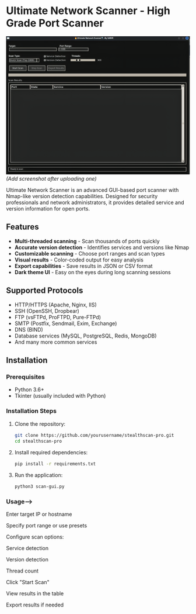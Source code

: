 # Ultimate Network Scanner - High Grade Port Scanner

![Ultimate Network Scanner](screenshot.png) *(Add screenshot after uploading one)*

Ultimate Network Scanner is an advanced GUI-based port scanner with Nmap-like version detection capabilities. Designed for security professionals and network administrators, it provides detailed service and version information for open ports.

## Features

- **Multi-threaded scanning** - Scan thousands of ports quickly
- **Accurate version detection** - Identifies services and versions like Nmap
- **Customizable scanning** - Choose port ranges and scan types
- **Visual results** - Color-coded output for easy analysis
- **Export capabilities** - Save results in JSON or CSV format
- **Dark theme UI** - Easy on the eyes during long scanning sessions

## Supported Protocols

- HTTP/HTTPS (Apache, Nginx, IIS)
- SSH (OpenSSH, Dropbear)
- FTP (vsFTPd, ProFTPD, Pure-FTPd)
- SMTP (Postfix, Sendmail, Exim, Exchange)
- DNS (BIND)
- Database services (MySQL, PostgreSQL, Redis, MongoDB)
- And many more common services

## Installation

### Prerequisites
- Python 3.6+
- Tkinter (usually included with Python)

### Installation Steps
1. Clone the repository:
   ```bash
   git clone https://github.com/yourusername/stealthscan-pro.git
   cd stealthscan-pro
2. Install required dependencies:
   ```bash
   pip install -r requirements.txt
3. Run the application:
   ```bash
   python3 scan-gui.py


### Usage-->
Enter target IP or hostname

Specify port range or use presets

Configure scan options:

Service detection

Version detection

Thread count

Click "Start Scan"

View results in the table

Export results if needed
   
